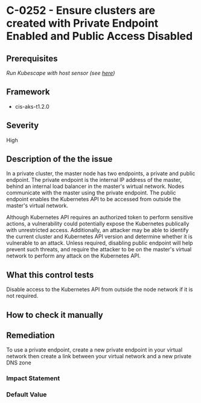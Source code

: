# C-0252 - Ensure clusters are created with Private Endpoint Enabled and Public Access Disabled

## Prerequisites
 *Run Kubescape with host sensor (see [here](https://hub.armo.cloud/docs/host-sensor))*
 
## Framework
* cis-aks-t1.2.0
 
## Severity
High

## Description of the the issue
In a private cluster, the master node has two endpoints, a private and public endpoint. The private endpoint is the internal IP address of the master, behind an internal load balancer in the master's wirtual network. Nodes communicate with the master using the private endpoint. The public endpoint enables the Kubernetes API to be accessed from outside the master's virtual network.

 Although Kubernetes API requires an authorized token to perform sensitive actions, a vulnerability could potentially expose the Kubernetes publically with unrestricted access. Additionally, an attacker may be able to identify the current cluster and Kubernetes API version and determine whether it is vulnerable to an attack. Unless required, disabling public endpoint will help prevent such threats, and require the attacker to be on the master's virtual network to perform any attack on the Kubernetes API.
 
## What this control tests 
Disable access to the Kubernetes API from outside the node network if it is not required.
 
## How to check it manually 

 
## Remediation
To use a private endpoint, create a new private endpoint in your virtual network then create a link between your virtual network and a new private DNS zone
 
### Impact Statement

 
### Default Value

 
